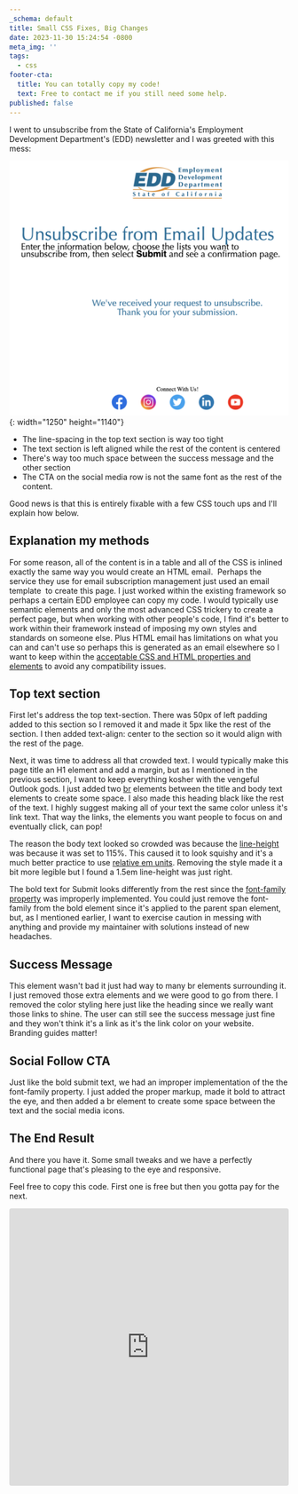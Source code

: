 ```yaml
---
_schema: default
title: Small CSS Fixes, Big Changes
date: 2023-11-30 15:24:54 -0800
meta_img: ''
tags:
  - css
footer-cta:
  title: You can totally copy my code!
  text: Free to contact me if you still need some help.
published: false
---
```

I went to unsubscribe from the State of California's Employment Development Department's (EDD) newsletter and I was greeted with this mess:&nbsp;

![](/images/screen-shot-2023-11-30-at-2-41-13-pm.png){: width="1250" height="1140"}

* The line-spacing in the top text section is way too tight
* The text section is left aligned while the rest of the content is centered
* There's way too much space between the success message and the other section
* The CTA on the social media row is not the same font as the rest of the content.&nbsp;

Good news is that this is entirely fixable with a few CSS touch ups and I'll explain how below.&nbsp;

## Explanation my methods

For some reason, all of the content is in a table and all of the CSS is inlined exactly the same way you would create an HTML email.&nbsp; Perhaps the service they use for email subscription management just used an email template&nbsp; to create this page. I just worked within the existing framework so perhaps a certain EDD employee can copy my code. I would typically use semantic elements and only the most advanced CSS trickery to create a perfect page, but when working with other people's code, I find it's better to work within their framework instead of imposing my own styles and standards on someone else. Plus HTML email has limitations on what you can and can't use so perhaps this is generated as an email elsewhere so I want to keep within the [acceptable CSS and HTML properties and elements](https://www.campaignmonitor.com/css/)&nbsp;to avoid any compatibility issues. &nbsp;&nbsp;

## Top text section

First let's address the top text-section. There was 50px of left padding added to this section so I removed it and made it 5px like the rest of the section. I then added text-align: center to the section so it would align with the rest of the page.&nbsp;

Next, it was time to address all that crowded text. I would typically make this page title an H1 element and add a margin, but as I mentioned in the previous section, I want to keep everything kosher with the vengeful Outlook gods. I just added two [br](https://developer.mozilla.org/en-US/docs/Web/HTML/Element/br) elements between the title and body text elements to create some space. I also made this heading black like the rest of the text. I highly suggest making all of your text the same color unless it's link text. That way the links, the elements you want people to focus on and eventually click, can pop!&nbsp;

The reason the body text looked so crowded was because the [line-height](https://developer.mozilla.org/en-US/docs/Web/CSS/line-height) was because it was set to 115%. This caused it to look squishy and it's a much better practice to use [relative em units](https://www.goodemailcode.com/email-accessibility/rem-and-em.html). Removing the style made it a bit more legible but I found a 1.5em line-height was just right.&nbsp;

The bold text for Submit looks differently from the rest since the [font-family property](https://developer.mozilla.org/en-US/docs/Web/CSS/font-family) was improperly implemented. You could just remove the font-family from the bold element since it's applied to the parent span element, but, as I mentioned earlier, I want to exercise caution in messing with anything and provide my maintainer with solutions instead of new headaches.&nbsp;

## Success Message

This element wasn't bad it just had way to many br elements surrounding it. I just removed those extra elements and we were good to go from there. I removed the color styling here just like the heading since we really want those links to shine. The user can still see the success message just fine and they won't think it's a link as it's the link color on your website. Branding guides matter!&nbsp;

## Social Follow CTA

Just like the bold submit text, we had an improper implementation of the the font-family property. I just added the proper markup, made it bold to attract the eye, and then added a br element to create some space between the text and the social media icons.&nbsp;

## The End Result

And there you have it. Some small tweaks and we have a perfectly functional page that's pleasing to the eye and responsive.&nbsp;

Feel free to copy this code. First one is free but then you gotta pay for the next.

<iframe src="https://codesandbox.io/embed/d2fqxt?view=editor+%2B+preview&amp;module=%2Findex.html" style="width:100%; height: 500px; border:0; border-radius: 4px; overflow:hidden;" title="EDD Email Unsubscribe Page" allow="accelerometer; ambient-light-sensor; camera; encrypted-media; geolocation; gyroscope; hid; microphone; midi; payment; usb; vr; xr-spatial-tracking" sandbox="allow-forms allow-modals allow-popups allow-presentation allow-same-origin allow-scripts"></iframe>